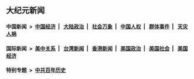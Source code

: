 ## 大纪元新闻

#### 中国新闻 &nbsp;>&nbsp; [中国经济](indexes/ncid283/README.md?03020845) &nbsp;| &nbsp; [大陆政治](indexes/ncid277/README.md?03020845) &nbsp;| &nbsp; [社会万象](indexes/ncid282/README.md?03020845) &nbsp;| &nbsp; [中国人权](indexes/ncid278/README.md?03020845) &nbsp;| &nbsp; [群体事件](indexes/ncid279/README.md?03020845) &nbsp;| &nbsp; [天灾人祸](indexes/ncid280/README.md?03020845)

#### 国际新闻 &nbsp;>&nbsp; [美中关系](indexes/nf1412576/README.md?03020845) &nbsp;| &nbsp; [台湾新闻](indexes/ncid1349361/README.md?03020845) &nbsp;| &nbsp; [香港新闻](indexes/ncid1349362/README.md?03020845) &nbsp;| &nbsp; [美国政治](indexes/ncid1078159/README.md?03020845) &nbsp;| &nbsp; [美国社会](indexes/ncid1078160/README.md?03020845) &nbsp;| &nbsp; [美国经济](indexes/ncid1078158/README.md?03020845)

#### 特别专题 &nbsp;>&nbsp; [中共百年历史](https://github.com/epoch-news/epoch-special/blob/master/README.md?03020845)  
